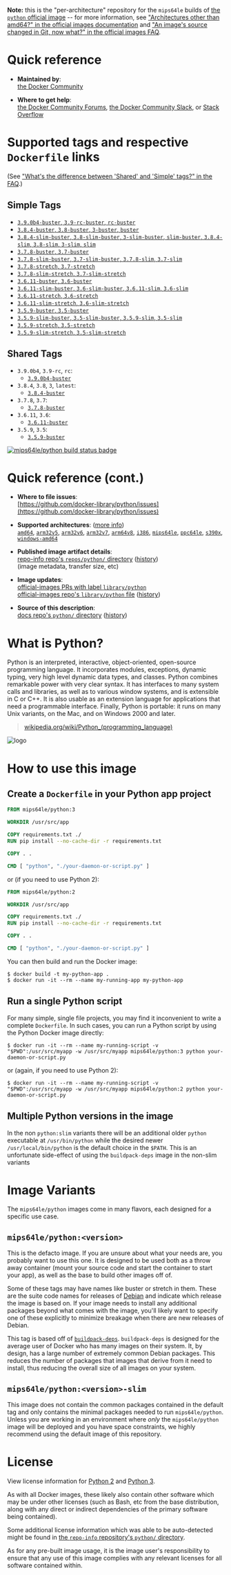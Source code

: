<!--

********************************************************************************

WARNING:

    DO NOT EDIT "python/README.md"

    IT IS AUTO-GENERATED

    (from the other files in "python/" combined with a set of templates)

********************************************************************************

-->

**Note:** this is the "per-architecture" repository for the `mips64le` builds of [the `python` official image](https://hub.docker.com/_/python) -- for more information, see ["Architectures other than amd64?" in the official images documentation](https://github.com/docker-library/official-images#architectures-other-than-amd64) and ["An image's source changed in Git, now what?" in the official images FAQ](https://github.com/docker-library/faq#an-images-source-changed-in-git-now-what).

# Quick reference

-	**Maintained by**:  
	[the Docker Community](https://github.com/docker-library/python)

-	**Where to get help**:  
	[the Docker Community Forums](https://forums.docker.com/), [the Docker Community Slack](https://dockr.ly/slack), or [Stack Overflow](https://stackoverflow.com/search?tab=newest&q=docker)

# Supported tags and respective `Dockerfile` links

(See ["What's the difference between 'Shared' and 'Simple' tags?" in the FAQ](https://github.com/docker-library/faq#whats-the-difference-between-shared-and-simple-tags).)

## Simple Tags

-	[`3.9.0b4-buster`, `3.9-rc-buster`, `rc-buster`](https://github.com/docker-library/python/blob/baebe22c556484cdec9aaa0053c309a6fc4d0329/3.9-rc/buster/Dockerfile)
-	[`3.8.4-buster`, `3.8-buster`, `3-buster`, `buster`](https://github.com/docker-library/python/blob/31676ee2c672ae4fc53bf37cd08367c7bc3d6158/3.8/buster/Dockerfile)
-	[`3.8.4-slim-buster`, `3.8-slim-buster`, `3-slim-buster`, `slim-buster`, `3.8.4-slim`, `3.8-slim`, `3-slim`, `slim`](https://github.com/docker-library/python/blob/31676ee2c672ae4fc53bf37cd08367c7bc3d6158/3.8/buster/slim/Dockerfile)
-	[`3.7.8-buster`, `3.7-buster`](https://github.com/docker-library/python/blob/c072137413338338b9c7ae51921cd92a30954c96/3.7/buster/Dockerfile)
-	[`3.7.8-slim-buster`, `3.7-slim-buster`, `3.7.8-slim`, `3.7-slim`](https://github.com/docker-library/python/blob/c072137413338338b9c7ae51921cd92a30954c96/3.7/buster/slim/Dockerfile)
-	[`3.7.8-stretch`, `3.7-stretch`](https://github.com/docker-library/python/blob/c072137413338338b9c7ae51921cd92a30954c96/3.7/stretch/Dockerfile)
-	[`3.7.8-slim-stretch`, `3.7-slim-stretch`](https://github.com/docker-library/python/blob/c072137413338338b9c7ae51921cd92a30954c96/3.7/stretch/slim/Dockerfile)
-	[`3.6.11-buster`, `3.6-buster`](https://github.com/docker-library/python/blob/8341311c62812118a7e2046bbad66da21243f137/3.6/buster/Dockerfile)
-	[`3.6.11-slim-buster`, `3.6-slim-buster`, `3.6.11-slim`, `3.6-slim`](https://github.com/docker-library/python/blob/8341311c62812118a7e2046bbad66da21243f137/3.6/buster/slim/Dockerfile)
-	[`3.6.11-stretch`, `3.6-stretch`](https://github.com/docker-library/python/blob/8341311c62812118a7e2046bbad66da21243f137/3.6/stretch/Dockerfile)
-	[`3.6.11-slim-stretch`, `3.6-slim-stretch`](https://github.com/docker-library/python/blob/8341311c62812118a7e2046bbad66da21243f137/3.6/stretch/slim/Dockerfile)
-	[`3.5.9-buster`, `3.5-buster`](https://github.com/docker-library/python/blob/f4eaaa988af2b8a56bc2ca1e1a69209217ccbbc2/3.5/buster/Dockerfile)
-	[`3.5.9-slim-buster`, `3.5-slim-buster`, `3.5.9-slim`, `3.5-slim`](https://github.com/docker-library/python/blob/6a981ebc3ba38d0668db58813f309e58763438e1/3.5/buster/slim/Dockerfile)
-	[`3.5.9-stretch`, `3.5-stretch`](https://github.com/docker-library/python/blob/f4eaaa988af2b8a56bc2ca1e1a69209217ccbbc2/3.5/stretch/Dockerfile)
-	[`3.5.9-slim-stretch`, `3.5-slim-stretch`](https://github.com/docker-library/python/blob/6a981ebc3ba38d0668db58813f309e58763438e1/3.5/stretch/slim/Dockerfile)

## Shared Tags

-	`3.9.0b4`, `3.9-rc`, `rc`:
	-	[`3.9.0b4-buster`](https://github.com/docker-library/python/blob/baebe22c556484cdec9aaa0053c309a6fc4d0329/3.9-rc/buster/Dockerfile)
-	`3.8.4`, `3.8`, `3`, `latest`:
	-	[`3.8.4-buster`](https://github.com/docker-library/python/blob/31676ee2c672ae4fc53bf37cd08367c7bc3d6158/3.8/buster/Dockerfile)
-	`3.7.8`, `3.7`:
	-	[`3.7.8-buster`](https://github.com/docker-library/python/blob/c072137413338338b9c7ae51921cd92a30954c96/3.7/buster/Dockerfile)
-	`3.6.11`, `3.6`:
	-	[`3.6.11-buster`](https://github.com/docker-library/python/blob/8341311c62812118a7e2046bbad66da21243f137/3.6/buster/Dockerfile)
-	`3.5.9`, `3.5`:
	-	[`3.5.9-buster`](https://github.com/docker-library/python/blob/f4eaaa988af2b8a56bc2ca1e1a69209217ccbbc2/3.5/buster/Dockerfile)

[![mips64le/python build status badge](https://img.shields.io/jenkins/s/https/doi-janky.infosiftr.net/job/multiarch/job/mips64le/job/python.svg?label=mips64le/python%20%20build%20job)](https://doi-janky.infosiftr.net/job/multiarch/job/mips64le/job/python/)

# Quick reference (cont.)

-	**Where to file issues**:  
	[https://github.com/docker-library/python/issues](https://github.com/docker-library/python/issues)

-	**Supported architectures**: ([more info](https://github.com/docker-library/official-images#architectures-other-than-amd64))  
	[`amd64`](https://hub.docker.com/r/amd64/python/), [`arm32v5`](https://hub.docker.com/r/arm32v5/python/), [`arm32v6`](https://hub.docker.com/r/arm32v6/python/), [`arm32v7`](https://hub.docker.com/r/arm32v7/python/), [`arm64v8`](https://hub.docker.com/r/arm64v8/python/), [`i386`](https://hub.docker.com/r/i386/python/), [`mips64le`](https://hub.docker.com/r/mips64le/python/), [`ppc64le`](https://hub.docker.com/r/ppc64le/python/), [`s390x`](https://hub.docker.com/r/s390x/python/), [`windows-amd64`](https://hub.docker.com/r/winamd64/python/)

-	**Published image artifact details**:  
	[repo-info repo's `repos/python/` directory](https://github.com/docker-library/repo-info/blob/master/repos/python) ([history](https://github.com/docker-library/repo-info/commits/master/repos/python))  
	(image metadata, transfer size, etc)

-	**Image updates**:  
	[official-images PRs with label `library/python`](https://github.com/docker-library/official-images/pulls?q=label%3Alibrary%2Fpython)  
	[official-images repo's `library/python` file](https://github.com/docker-library/official-images/blob/master/library/python) ([history](https://github.com/docker-library/official-images/commits/master/library/python))

-	**Source of this description**:  
	[docs repo's `python/` directory](https://github.com/docker-library/docs/tree/master/python) ([history](https://github.com/docker-library/docs/commits/master/python))

# What is Python?

Python is an interpreted, interactive, object-oriented, open-source programming language. It incorporates modules, exceptions, dynamic typing, very high level dynamic data types, and classes. Python combines remarkable power with very clear syntax. It has interfaces to many system calls and libraries, as well as to various window systems, and is extensible in C or C++. It is also usable as an extension language for applications that need a programmable interface. Finally, Python is portable: it runs on many Unix variants, on the Mac, and on Windows 2000 and later.

> [wikipedia.org/wiki/Python_(programming_language)](https://en.wikipedia.org/wiki/Python_%28programming_language%29)

![logo](https://raw.githubusercontent.com/docker-library/docs/01c12653951b2fe592c1f93a13b4e289ada0e3a1/python/logo.png)

# How to use this image

## Create a `Dockerfile` in your Python app project

```dockerfile
FROM mips64le/python:3

WORKDIR /usr/src/app

COPY requirements.txt ./
RUN pip install --no-cache-dir -r requirements.txt

COPY . .

CMD [ "python", "./your-daemon-or-script.py" ]
```

or (if you need to use Python 2):

```dockerfile
FROM mips64le/python:2

WORKDIR /usr/src/app

COPY requirements.txt ./
RUN pip install --no-cache-dir -r requirements.txt

COPY . .

CMD [ "python", "./your-daemon-or-script.py" ]
```

You can then build and run the Docker image:

```console
$ docker build -t my-python-app .
$ docker run -it --rm --name my-running-app my-python-app
```

## Run a single Python script

For many simple, single file projects, you may find it inconvenient to write a complete `Dockerfile`. In such cases, you can run a Python script by using the Python Docker image directly:

```console
$ docker run -it --rm --name my-running-script -v "$PWD":/usr/src/myapp -w /usr/src/myapp mips64le/python:3 python your-daemon-or-script.py
```

or (again, if you need to use Python 2):

```console
$ docker run -it --rm --name my-running-script -v "$PWD":/usr/src/myapp -w /usr/src/myapp mips64le/python:2 python your-daemon-or-script.py
```

## Multiple Python versions in the image

In the non `python:slim` variants there will be an additional older `python` executable at `/usr/bin/python` while the desired newer `/usr/local/bin/python` is the default choice in the `$PATH`. This is an unfortunate side-effect of using the `buildpack-deps` image in the non-slim variants

# Image Variants

The `mips64le/python` images come in many flavors, each designed for a specific use case.

## `mips64le/python:<version>`

This is the defacto image. If you are unsure about what your needs are, you probably want to use this one. It is designed to be used both as a throw away container (mount your source code and start the container to start your app), as well as the base to build other images off of.

Some of these tags may have names like buster or stretch in them. These are the suite code names for releases of [Debian](https://wiki.debian.org/DebianReleases) and indicate which release the image is based on. If your image needs to install any additional packages beyond what comes with the image, you'll likely want to specify one of these explicitly to minimize breakage when there are new releases of Debian.

This tag is based off of [`buildpack-deps`](https://hub.docker.com/_/buildpack-deps/). `buildpack-deps` is designed for the average user of Docker who has many images on their system. It, by design, has a large number of extremely common Debian packages. This reduces the number of packages that images that derive from it need to install, thus reducing the overall size of all images on your system.

## `mips64le/python:<version>-slim`

This image does not contain the common packages contained in the default tag and only contains the minimal packages needed to run `mips64le/python`. Unless you are working in an environment where *only* the `mips64le/python` image will be deployed and you have space constraints, we highly recommend using the default image of this repository.

# License

View license information for [Python 2](https://docs.python.org/2/license.html) and [Python 3](https://docs.python.org/3/license.html).

As with all Docker images, these likely also contain other software which may be under other licenses (such as Bash, etc from the base distribution, along with any direct or indirect dependencies of the primary software being contained).

Some additional license information which was able to be auto-detected might be found in [the `repo-info` repository's `python/` directory](https://github.com/docker-library/repo-info/tree/master/repos/python).

As for any pre-built image usage, it is the image user's responsibility to ensure that any use of this image complies with any relevant licenses for all software contained within.
